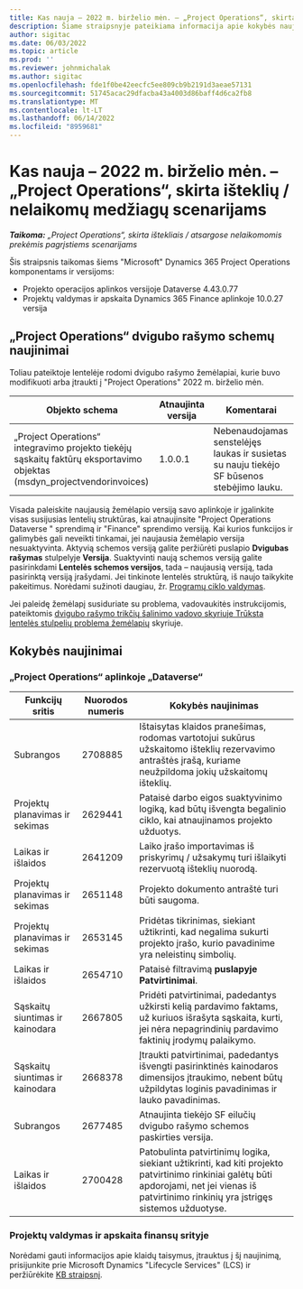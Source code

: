 ```yaml
---
title: Kas nauja – 2022 m. birželio mėn. – „Project Operations“, skirta išteklių / nelaikomų medžiagų scenarijams
description: Šiame straipsnyje pateikiama informacija apie kokybės naujinimus, kuriuos galima rasti 2022 Dynamics 365 Project Operations m. birželio mėn.
author: sigitac
ms.date: 06/03/2022
ms.topic: article
ms.prod: ''
ms.reviewer: johnmichalak
ms.author: sigitac
ms.openlocfilehash: fde1f0be42eecfc5ee809cb9b2191d3aeae57131
ms.sourcegitcommit: 51745acac29dfacba43a4003d86baff4d6ca2fb8
ms.translationtype: MT
ms.contentlocale: lt-LT
ms.lasthandoff: 06/14/2022
ms.locfileid: "8959681"
---
```

# <a name="whats-new-june-2022---project-operations-for-resourcenon-stocked-based-scenarios"></a>Kas nauja – 2022 m. birželio mėn. – „Project Operations“, skirta išteklių / nelaikomų medžiagų scenarijams

_**Taikoma:** „Project Operations“, skirta ištekliais / atsargose nelaikomomis prekėmis pagrįstiems scenarijams_

Šis straipsnis taikomas šiems "Microsoft" Dynamics 365 Project Operations komponentams ir versijoms:

- Projekto operacijos aplinkos versijoje Dataverse 4.43.0.77
- Projektų valdymas ir apskaita Dynamics 365 Finance aplinkoje 10.0.27 versija

## <a name="project-operations-dual-write-maps-updates"></a>„Project Operations“ dvigubo rašymo schemų naujinimai

Toliau pateiktoje lentelėje rodomi dvigubo rašymo žemėlapiai, kurie buvo modifikuoti arba įtraukti į "Project Operations" 2022 m. birželio mėn.

| Objekto schema | Atnaujinta versija | Komentarai |
| --- | --- | --- |
| „Project Operations“ integravimo projekto tiekėjų sąskaitų faktūrų eksportavimo objektas (msdyn_projectvendorinvoices) | 1.0.0.1 | Nebenaudojamas senstelėjęs laukas ir susietas su nauju tiekėjo SF būsenos stebėjimo lauku. |

Visada paleiskite naujausią žemėlapio versiją savo aplinkoje ir įgalinkite visas susijusias lentelių struktūras, kai atnaujinsite "Project Operations Dataverse " sprendimą ir "Finance" sprendimo versiją. Kai kurios funkcijos ir galimybės gali neveikti tinkamai, jei naujausia žemėlapio versija nesuaktyvinta. Aktyvią schemos versiją galite peržiūrėti puslapio **Dvigubas rašymas** stulpelyje **Versija**. Suaktyvinti naują schemos versiją galite pasirinkdami **Lentelės schemos versijos**, tada – naujausią versiją, tada pasirinktą versiją įrašydami. Jei tinkinote lentelės struktūrą, iš naujo taikykite pakeitimus. Norėdami sužinoti daugiau, žr. [Programų ciklo valdymas](/dynamics365/fin-ops-core/dev-itpro/data-entities/dual-write/app-lifecycle-management).

Jei paleidę žemėlapį susiduriate su problema, vadovaukitės instrukcijomis, pateiktomis [dvigubo rašymo trikčių šalinimo vadovo skyriuje Trūksta lentelės stulpelių problema žemėlapių](/dynamics365/fin-ops-core/dev-itpro/data-entities/dual-write/dual-write-troubleshooting-finops-upgrades#missing-table-columns-issue-on-maps) skyriuje.

## <a name="quality-updates"></a>Kokybės naujinimai

### <a name="project-operations-on-dataverse"></a>„Project Operations“ aplinkoje „Dataverse“

| Funkcijų sritis | Nuorodos numeris | Kokybės naujinimas |
| --- | --- | --- |
| Subrangos | 2708885 | Ištaisytas klaidos pranešimas, rodomas vartotojui sukūrus užskaitomo išteklių rezervavimo antraštės įrašą, kuriame neužpildoma jokių užskaitomų išteklių. |
| Projektų planavimas ir sekimas | 2629441 | Pataisė darbo eigos suaktyvinimo logiką, kad būtų išvengta begalinio ciklo, kai atnaujinamos projekto užduotys. |
| Laikas ir išlaidos | 2641209 | Laiko įrašo importavimas iš priskyrimų / užsakymų turi išlaikyti rezervuotą išteklių nuorodą. |
| Projektų planavimas ir sekimas | 2651148 | Projekto dokumento antraštė turi būti saugoma.|
| Projektų planavimas ir sekimas | 2653145 | Pridėtas tikrinimas, siekiant užtikrinti, kad negalima sukurti projekto įrašo, kurio pavadinime yra neleistinų simbolių. |
| Laikas ir išlaidos | 2654710 | Pataisė filtravimą **puslapyje Patvirtinimai**. |
| Sąskaitų siuntimas ir kainodara | 2667805 | Pridėti patvirtinimai, padedantys užkirsti kelią pardavimo faktams, už kuriuos išrašyta sąskaita, kurti, jei nėra nepagrindinių pardavimo faktinių įrodymų palaikymo. |
| Sąskaitų siuntimas ir kainodara | 2668378 | Įtraukti patvirtinimai, padedantys išvengti pasirinktinės kainodaros dimensijos įtraukimo, nebent būtų užpildytas loginis pavadinimas ir lauko pavadinimas. |
| Subrangos | 2677485 | Atnaujinta tiekėjo SF eilučių dvigubo rašymo schemos paskirties versija. |
| Laikas ir išlaidos | 2700428 | Patobulinta patvirtinimų logika, siekiant užtikrinti, kad kiti projekto patvirtinimo rinkiniai galėtų būti apdorojami, net jei vienas iš patvirtinimo rinkinių yra įstrigęs sistemos užduotyse. |

### <a name="project-management-and-accounting-in-finance"></a>Projektų valdymas ir apskaita finansų srityje

Norėdami gauti informacijos apie klaidų taisymus, įtrauktus į šį naujinimą, prisijunkite prie Microsoft Dynamics "Lifecycle Services" (LCS) ir peržiūrėkite [KB straipsnį](https://fix.lcs.dynamics.com/Issue/Details?bugId=673271).
